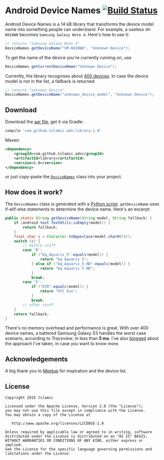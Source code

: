 
Android Device Names [![Build Status](https://travis-ci.org/tslamic/AndroidDeviceNames.svg?branch=master)](https://travis-ci.org/tslamic/AndroidDeviceNames)
===================

Android Device Names is a 14 kB library that transforms the device model name into something people can understand. For example, a useless `SM-N910W8` becomes `Samsung Galaxy Note 4`. Here's how to use it:

```java
// returns "Samsung Galaxy Note 4"
DeviceNames.getDeviceName("SM-N910W8", "Unknown Device");
```

To get the name of the device you're currently running on, use

```java
DeviceNames.getCurrentDeviceName("Unknown Device");
```

Currently, the library recognises about [400 devices](https://github.com/tslamic/AndroidDeviceNames/blob/master/generator/devices/cached.devices). In case the device model is not in the list, a fallback is returned:

```java
// returns "Unknown Device"
DeviceNames.getDeviceName("unknown_device_model", "Unknown Device");
```

Download
---

Download the [aar file](http://search.maven.org/remotecontent?filepath=com/github/tslamic/adn/library/1.0/library-1.0.aar), get it via Gradle:
```groovy
compile 'com.github.tslamic.adn:library:1.0'
```
Maven:
```xml
<dependency>
    <groupId>com.github.tslamic.adn</groupId>
    <artifactId>library</artifactId>
    <version>1.0</version>
</dependency>
```
or just copy-paste the [`DeviceNames`](https://github.com/tslamic/AndroidDeviceNames/blob/master/lib/adn/androiddevicenames/src/main/java/tslamic/github/io/adn/DeviceNames.java) class into your project.

How does it work?
---

The `DeviceNames` class is generated with a [Python script](https://github.com/tslamic/AndroidDeviceNames/blob/master/generator/adn.py). `getDeviceName` uses if-elif-else statements to determine the device name. Here's an excerpt:

```java
public static String getDeviceName(String model, String fallback) {
    if (android.text.TextUtils.isEmpty(model)) {
        return fallback;
    }
    final char c = Character.toUpperCase(model.charAt(0));
    switch (c) {
        // before stuff
        case 'B':
            if ("bq_Aquaris_5".equals(model)) {
                return "bq Aquaris 5";
            } else if ("bq_Aquaris_5_HD".equals(model)) {
                return "bq Aquaris 5 HD";
            }
            break;
        case 'E':
            if ("EVO".equals(model)) {
                return "HTC Evo";
            }
            break;
        // after stuff
    }
    return fallback;
}
```

There's no memory overhead and performance is great. With over 400 device names, a battered Samsung Galaxy S3 handles the worst case scenario, according to *Traceview*, in less than **5 ms**. I've also [blogged](http://tslamic.github.io/creating-android-device-names/) about the approach I've taken, in case you want to know more.

Acknowledgements
---

A big thank you to [Meetup](https://github.com/meetup/android-device-names) for inspiration and the device list.

License
---

    Copyright 2015 tslamic

    Licensed under the Apache License, Version 2.0 (the "License");
    you may not use this file except in compliance with the License.
    You may obtain a copy of the License at

       http://www.apache.org/licenses/LICENSE-2.0

    Unless required by applicable law or agreed to in writing, software
    distributed under the License is distributed on an "AS IS" BASIS,
    WITHOUT WARRANTIES OR CONDITIONS OF ANY KIND, either express or implied.
    See the License for the specific language governing permissions and
    limitations under the License.
